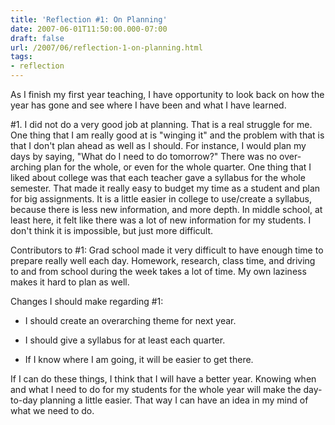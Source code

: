 ```yaml
---
title: 'Reflection #1: On Planning'
date: 2007-06-01T11:50:00.000-07:00
draft: false
url: /2007/06/reflection-1-on-planning.html
tags: 
- reflection
---
```


As I finish my first year teaching, I have opportunity to look back on how the year has gone and see where I have been and what I have learned.  
  
#1. I did not do a very good job at planning. That is a real struggle for me. One thing that I am really good at is "winging it" and the problem with that is that I don't plan ahead as well as I should. For instance, I would plan my days by saying, "What do I need to do tomorrow?" There was no over-arching plan for the whole, or even for the whole quarter. One thing that I liked about college was that each teacher gave a syllabus for the whole semester. That made it really easy to budget my time as a student and plan for big assignments. It is a little easier in college to use/create a syllabus, because there is less new information, and more depth. In middle school, at least here, it felt like there was a lot of new information for my students. I don't think it is impossible, but just more difficult.  
  
Contributors to #1: Grad school made it very difficult to have enough time to prepare really well each day. Homework, research, class time, and driving to and from school during the week takes a lot of time. My own laziness makes it hard to plan as well.  
  
Changes I should make regarding #1:  

*   I should create an overarching theme for next year.  
    
*   I should give a syllabus for at least each quarter.  
    
*   If I know where I am going, it will be easier to get there.

If I can do these things, I think that I will have a better year. Knowing when and what I need to do for my students for the whole year will make the day-to-day planning a little easier. That way I can have an idea in my mind of what we need to do.
